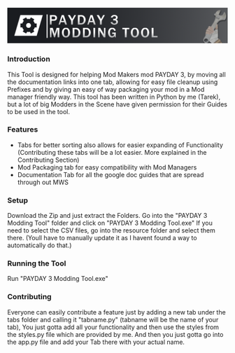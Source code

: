 ![Alt text](utils/Branding/PAYDAY3ModdingToolBanner.png)
### Introduction ###
This Tool is designed for helping Mod Makers mod PAYDAY 3, by moving all the documentation links into one tab, allowing for easy file cleanup using Prefixes and by giving an easy of way packaging your mod in a 
Mod manager friendly way. This tool has been written in Python by me (Tarek), but a lot of big Modders in the Scene have given permission for their Guides to be used in the tool.


### Features ###
- Tabs for better sorting also allows for easier expanding of Functionality (Contributing these tabs will be a lot easier. More explained in the Contributing Section)
- Mod Packaging tab for easy compatibility with Mod Managers
- Documentation Tab for all the google doc guides that are spread through out MWS

### Setup ###
Download the Zip and just extract the Folders.
Go into the "PAYDAY 3 Modding Tool" folder and click on "PAYDAY 3 Modding Tool.exe"
If you need to select the CSV files, go into the resource folder and select them there. (Youll have to manually update it as I havent found a way to automatically do that.)


### Running the Tool ###
Run "PAYDAY 3 Modding Tool.exe"



### Contributing ###
Everyone can easily contribute a feature just by adding a new tab under the tabs folder and calling it "tabname.py" (tabname will be the name of your tab), You just gotta add all your functionality and then use
the styles from the styles.py file which are provided by me. And then you just gotta go into the app.py file and add your Tab there with your actual name.
